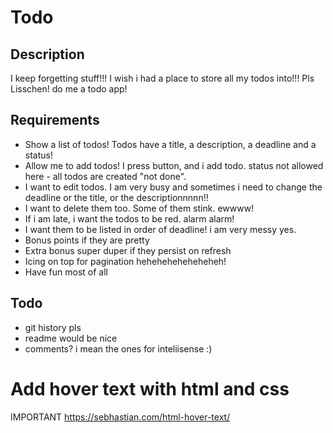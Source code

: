 # Todo

## Description

I keep forgetting stuff!!! I wish i had a place to store all my todos into!!!
Pls Lisschen! do me a todo app!

## Requirements

- Show a list of todos! Todos have a title, a description, a deadline and a status!
- Allow me to add todos! I press button, and i add todo. status not allowed here - all todos are created "not done". 
- I want to edit todos. I am very busy and sometimes i need to change the deadline or the title, or the descriptionnnnn!!
- I want to delete them too. Some of them stink. ewwww!
- If i am late, i want the todos to be red. alarm alarm!
- I want them to be listed in order of deadline! i am very messy yes.
- Bonus points if they are pretty
- Extra bonus super duper if they persist on refresh
- Icing on top for pagination heheheheheheheheh!
- Have fun most of all

## Todo

- git history pls
- readme would be nice
- comments? i mean the ones for inteliisense :)


# Add hover text with html and css
IMPORTANT https://sebhastian.com/html-hover-text/
